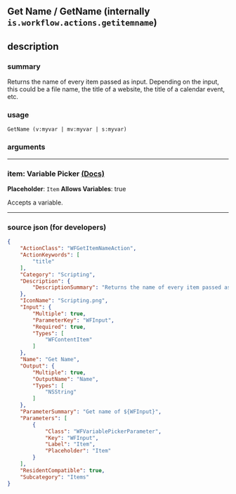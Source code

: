 
## Get Name / GetName (internally `is.workflow.actions.getitemname`)


## description

### summary

Returns the name of every item passed as input. Depending on the input, this could be a file name, the title of a website, the title of a calendar event, etc.


### usage
```
GetName (v:myvar | mv:myvar | s:myvar)
```

### arguments

---

### item: Variable Picker [(Docs)](https://pfgithub.github.io/shortcutslang/gettingstarted#variable-picker-fields)
**Placeholder**: ```
		Item
		```
**Allows Variables**: true



Accepts a variable.

---

### source json (for developers)

```json
{
	"ActionClass": "WFGetItemNameAction",
	"ActionKeywords": [
		"title"
	],
	"Category": "Scripting",
	"Description": {
		"DescriptionSummary": "Returns the name of every item passed as input. Depending on the input, this could be a file name, the title of a website, the title of a calendar event, etc."
	},
	"IconName": "Scripting.png",
	"Input": {
		"Multiple": true,
		"ParameterKey": "WFInput",
		"Required": true,
		"Types": [
			"WFContentItem"
		]
	},
	"Name": "Get Name",
	"Output": {
		"Multiple": true,
		"OutputName": "Name",
		"Types": [
			"NSString"
		]
	},
	"ParameterSummary": "Get name of ${WFInput}",
	"Parameters": [
		{
			"Class": "WFVariablePickerParameter",
			"Key": "WFInput",
			"Label": "Item",
			"Placeholder": "Item"
		}
	],
	"ResidentCompatible": true,
	"Subcategory": "Items"
}
```
